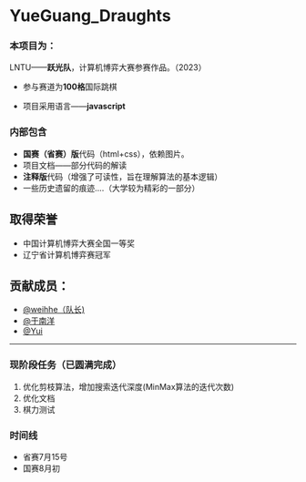 # YueGuang_Draughts
### 本项目为：
LNTU——**跃光队**，计算机博弈大赛参赛作品。（2023）

- 参与赛道为**100格**国际跳棋

- 项目采用语言——**javascript**

### 内部包含

- **国赛（省赛）版**代码（html+css），依赖图片。
- 项目文档——部分代码的解读
- **注释版**代码（增强了可读性，旨在理解算法的基本逻辑）
- 一些历史遗留的痕迹....（大学较为精彩的一部分）

## 取得荣誉

- 中国计算机博弈大赛全国一等奖
- 辽宁省计算机博弈赛冠军



## 贡献成员：

- [@weihhe（队长)](https://github.com/weihhe)
- [@于南洋](https://github.com/yny0520)
- [@Yui ](https://github.com/yui-megumi)

---

### 现阶段任务（已圆满完成）

1. 优化剪枝算法，增加搜索迭代深度(MinMax算法的迭代次数)
2. 优化文档
3. 棋力测试

### 时间线

- 省赛7月15号
- 国赛8月初

